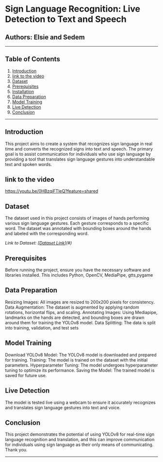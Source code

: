 # Sign Language Recognition: Live Detection to Text and Speech

## Authors: Elsie and Sedem

---

## Table of Contents


1. [Introduction](#introduction)
2. [link to the video](#link-to-the-video)
3. [Dataset](#dataset)
4. [Prerequisites](#prerequisites)
5. [Installation](#installation)
6. [Data Preparation](#data-preparation)
7. [Model Training](#model-training)
8. [Live Detection](#live-detection)
9. [Conclusion](#conclusion)

---

## Introduction

This project aims to create a system that recognizes sign language in real time and converts the recognized signs into text and speech. The primary goal is to assist communication for individuals who use sign language by providing a tool that translates sign language gestures into understandable text and spoken words.

## link to the video
https://youtu.be/0HBzqiFTleQ?feature=shared


## Dataset

The dataset used in this project consists of images of hands performing various sign language gestures. Each gesture corresponds to a specific word. The dataset was annotated with bounding boxes around the hands and labeled with the corresponding word.

*Link to Dataset: [[Dataset Link](https://drive.google.com/drive/folders/14vjb1WniH9Xc1E1bw7T7aiDPePYr0Yzx?usp=sharing)](#)*

## Prerequisites

Before running the project, ensure you have the necessary software and libraries installed. This includes Python, OpenCV, MediaPipe, gtts,pygame 

## Data Preparation
Resizing Images: All images are resized to 200x200 pixels for consistency.
Data Augmentation: The dataset is augmented by applying random rotations, horizontal flips, and scaling.
Annotating Images: Using Mediapipe, landmarks on the hands are detected, and bounding boxes are drawn around them for training the YOLOv8 model.
Data Splitting: The data is split into training, validation, and test sets

## Model Training
Download YOLOv8 Model: The YOLOv8 model is downloaded and prepared for training.
Training: The model is trained on the dataset with the initial parameters.
Hyperparameter Tuning: The model undergoes hyperparameter tuning to optimize its performance.
Saving the Model: The trained model is saved for future use.

## Live Detection
The model is tested live using a webcam to ensure it accurately recognizes and translates sign language gestures into text and voice.

 
## Conclusion
This project demonstrates the potential of using YOLOv8 for real-time sign language recognition and translation, and this can improve  communication for individuals using sign language as their only means of communicating. Thank you.


---


